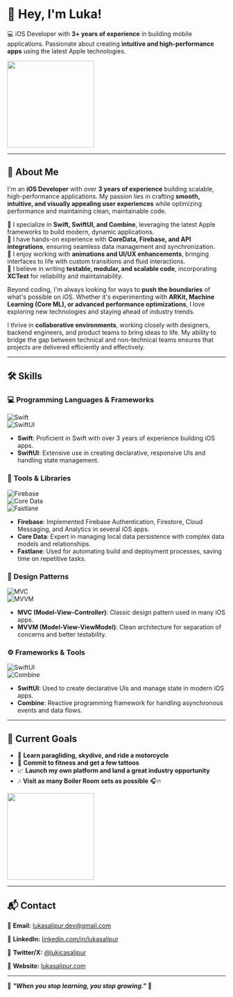 # 👋 Hey, I'm Luka!  



💻 iOS Developer with **3+ years of experience** in building mobile applications. Passionate about creating **intuitive and high-performance apps** using the latest Apple technologies.  
<div align="left">
  <img src="https://i.gifer.com/S0S.gif" width="200"/>
</div>



---

## 🚀 About Me  

I'm an **iOS Developer** with over **3 years of experience** building scalable, high-performance applications. My passion lies in crafting **smooth, intuitive, and visually appealing user experiences** while optimizing performance and maintaining clean, maintainable code.  

🔹 I specialize in **Swift, SwiftUI, and Combine**, leveraging the latest Apple frameworks to build modern, dynamic applications.  
🔹 I have hands-on experience with **CoreData, Firebase, and API integrations**, ensuring seamless data management and synchronization.  
🔹 I enjoy working with **animations and UI/UX enhancements**, bringing interfaces to life with custom transitions and fluid interactions.  
🔹 I believe in writing **testable, modular, and scalable code**, incorporating **XCTest** for reliability and maintainability.  

Beyond coding, I'm always looking for ways to **push the boundaries** of what's possible on iOS. Whether it's experimenting with **ARKit, Machine Learning (Core ML), or advanced performance optimizations**, I love exploring new technologies and staying ahead of industry trends.  

I thrive in **collaborative environments**, working closely with designers, backend engineers, and product teams to bring ideas to life. My ability to bridge the gap between technical and non-technical teams ensures that projects are delivered efficiently and effectively.  

---

## 🛠️ Skills

### 💻 Programming Languages & Frameworks
![Swift](https://img.shields.io/badge/Swift-FA7343?style=flat-square&logo=swift&logoColor=white)  
![SwiftUI](https://img.shields.io/badge/SwiftUI-007ACC?style=flat-square&logo=swift&logoColor=white)  
- **Swift**: Proficient in Swift with over 3 years of experience building iOS apps.
- **SwiftUI**: Extensive use in creating declarative, responsive UIs and handling state management.

### 🔧 Tools & Libraries
![Firebase](https://img.shields.io/badge/Firebase-FFCA28?style=flat-square&logo=firebase&logoColor=black)  
![Core Data](https://img.shields.io/badge/CoreData-6E6E6E?style=flat-square)  
![Fastlane](https://img.shields.io/badge/Fastlane-00C7B7?style=flat-square&logo=fastlane&logoColor=white)  
- **Firebase**: Implemented Firebase Authentication, Firestore, Cloud Messaging, and Analytics in several iOS apps.
- **Core Data**: Expert in managing local data persistence with complex data models and relationships.
- **Fastlane**: Used for automating build and deployment processes, saving time on repetitive tasks.

### 🎨 Design Patterns  
![MVC](https://img.shields.io/badge/MVC-6E6E6E?style=flat-square)  
![MVVM](https://img.shields.io/badge/MVVM-FF4081?style=flat-square)  
- **MVC (Model-View-Controller)**: Classic design pattern used in many iOS apps.  
- **MVVM (Model-View-ViewModel)**: Clean architecture for separation of concerns and better testability.

### ⚙️ Frameworks & Tools  
![SwiftUI](https://img.shields.io/badge/SwiftUI-007ACC?style=flat-square&logo=swift&logoColor=white)  
![Combine](https://img.shields.io/badge/Combine-1E88E5?style=flat-square&logo=swift&logoColor=white)  
- **SwiftUI**: Used to create declarative UIs and manage state in modern iOS apps.  
- **Combine**: Reactive programming framework for handling asynchronous events and data flows.

---

## 📌 Current Goals  

- 🛫 **Learn paragliding, skydive, and ride a motorcycle**  
- 💪 **Commit to fitness and get a few tattoos**  
- 📈 **Launch my own platform and land a great industry opportunity**  
- 🎶 **Visit as many Boiler Room sets as possible** 🎧🔥  


<div align="left">
  <img src="https://i.gifer.com/ICU.gif" width="200"/>
</div>

---

## 📬 Contact  

📧 **Email:** lukasalipur.dev@gmail.com

💼 **LinkedIn:** [linkedin.com/in/lukasalipur](https://linkedin.com/in/lukasalipur) 

📱 **Twitter/X:** [@lukicasalipur](https://twitter.com/lukicasalipur)  

🔗 **Website:** [lukasalipur.com](https://lukasalipur.com) 

---

🔹 **_"When you stop learning, you stop growing."_** 🚀  
